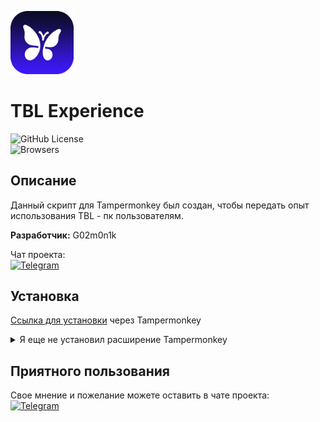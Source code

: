 
<img src="https://raw.githubusercontent.com/G02m0n1k/Twitblit_LITE/refs/heads/main/readme-images/tbliteico.png" alt="TBLE-icon" width="20%"><br>  
# TBL Experience

![GitHub License](https://img.shields.io/github/license/G02m0n1k/TBLE)  
![Browsers](https://img.shields.io/badge/браузеры-Chrome%20(остальные%20под%20наблюдением)-yellow?style=flat)


## Описание
Данный скрипт для Tampermonkey был создан, чтобы передать опыт использования TBL - пк пользователям.

**Разработчик:** G02m0n1k  

Чат проекта:  
[![Telegram](https://img.shields.io/badge/Telegram-2CA5E0?style=flat&logo=telegram&logoColor=white)](https://t.me/Twitblit_LITE)


## Установка

[Ссылка для установки](https://raw.githubusercontent.com/G02m0n1k/TBLE/refs/heads/main/dist/TBLE.user.js) через Tampermonkey

<details>
<summary>Я еще не установил расширение Tampermonkey</summary>
<br><b>1. Откройте подходящий вам магазин расширений и установите Tampermonkey</b><br>
<a href="https://addons.mozilla.org/en-US/firefox/addon/tampermonkey">> Firefox</a><br>
<a href="https://chromewebstore.google.com/detail/tampermonkey/dhdgffkkebhmkfjojejmpbldmpobfkfo">> Chromium (Chrome, Я.Браузер и т.д.)</a><br>
<a href="https://microsoftedge.microsoft.com/addons/detail/tampermonkey/iikmkjmpaadaobahmlepeloendndfphd">> Edge</a><br>
<a href="https://addons.opera.com/en/extensions/details/tampermonkey-beta/">> Opera</a><br>
<a href="https://apps.apple.com/app/tampermonkey/id6738342400">> Safari</a><br>
<img src="docs/store.png" alt="store" width="640px"><br><br>
<p>В браузерах, в списке расширений, необходимо будет включить "Рехим разработчика", а некоторых, также потребуется включить пункт "Разрешить пользовательские скрипты" именно для Tampermonkey.</p>
<img src="docs/chrome.png" alt="dev" width="640px"><br>
<br><b>2. Установите TBL Experience по <a href="https://raw.githubusercontent.com/G02m0n1k/TBLE/refs/heads/main/dist/TBLE.user.js">этой ссылке</a></b><br>
<br><b>3. перезагрузите страницу <a href="https://twitblit.ru">twitblit</a></b><br>
<br><b>4. Готово! :D</b><br><br>
</details>


## Приятного пользования

Свое мнение и пожелание можете оставить в чате проекта:  
[![Telegram](https://img.shields.io/badge/Telegram-2CA5E0?style=flat&logo=telegram&logoColor=white)](https://t.me/Twitblit_LITE)